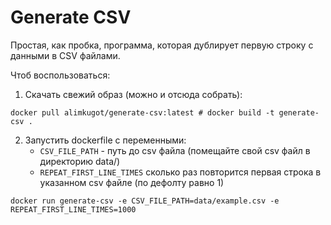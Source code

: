 # Generate CSV

Простая, как пробка, программа, которая дублирует первую строку с данными в CSV файлами.

Чтоб воспользоваться:
1. Скачать свежий образ (можно и отсюда собрать):
```
docker pull alimkugot/generate-csv:latest # docker build -t generate-csv .  
```

2. Запустить dockerfile с переменными:
   - `CSV_FILE_PATH` - путь до csv файла (помещайте свой csv файл в директорию data/)
   - `REPEAT_FIRST_LINE_TIMES` сколько раз повторится первая строка в указанном csv файле (по дефолту равно 1)
```
docker run generate-csv -e CSV_FILE_PATH=data/example.csv -e REPEAT_FIRST_LINE_TIMES=1000
```

